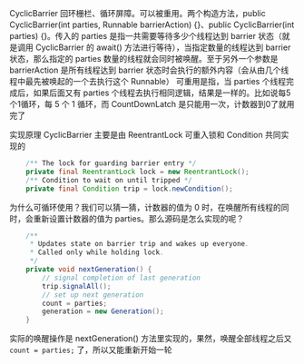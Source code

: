 CyclicBarrier
回环栅栏、循环屏障。可以被重用。两个构造方法，public CyclicBarrier(int parties, Runnable barrierAction) {}、public CyclicBarrier(int parties) {}。传入的 parties 是指一共需要等待多少个线程达到 barrier 状态（就是调用 CyclicBarrier 的 await() 方法进行等待），当指定数量的线程达到 barrier 状态，那么指定的 parties 数量的线程就会同时被唤醒。至于另外一个参数是 barrierAction 是所有线程达到 barrier 状态时会执行的额外内容（会从由几个线程中最先被唤起的一个去执行这个 Runnable）
可重用是指，当 parties 个线程完成后，如果后面又有 parties 个线程去执行相同逻辑，结果是一样的。比如说每5个1循环，每 5 个 1 循环，而 CountDownLatch 是只能用一次，计数器到0了就用完了

实现原理
CyclicBarrier 主要是由 ReentrantLock 可重入锁和 Condition 共同实现的
```JAVA
    /** The lock for guarding barrier entry */
    private final ReentrantLock lock = new ReentrantLock();
    /** Condition to wait on until tripped */
    private final Condition trip = lock.newCondition();
```

为什么可循环使用？我们可以猜一猜，计数器的值为 0 时，在唤醒所有线程的同时，会重新设置计数器的值为 parties。那么源码是怎么实现的呢？
```JAVA
    /**
     * Updates state on barrier trip and wakes up everyone.
     * Called only while holding lock.
     */
    private void nextGeneration() {
        // signal completion of last generation
        trip.signalAll();
        // set up next generation
        count = parties;
        generation = new Generation();
    }
```
实际的唤醒操作是 nextGeneration() 方法里实现的，果然，唤醒全部线程之后又 `count = parties;` 了，所以又能重新开始一轮
